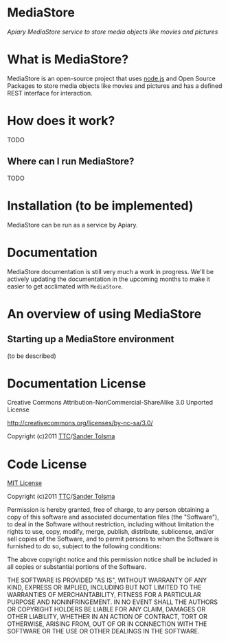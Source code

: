 # MediaStore

*Apiary MediaStore service to store media objects like movies and pictures*

# What is MediaStore?

MediaStore is an open-source project that uses [node.js](http://nodejs.org) and Open Source Packages to store media objects like movies and pictures and has a defined REST interface for interaction. 

# How does it work?

TODO

## Where can I run MediaStore?

TODO

# Installation (to be implemented)

MediaStore can be run as a service by Apiary.

# Documentation

MediaStore documentation is still very much a work in progress. We'll be actively updating the documentation in the upcoming months to make it easier to get acclimated with `MediaStore`.

# An overview of using MediaStore

## Starting up a MediaStore environment

(to be described)



Documentation License
=====================

Creative Commons Attribution-NonCommercial-ShareAlike 3.0 Unported License

http://creativecommons.org/licenses/by-nc-sa/3.0/

Copyright (c)2011 [TTC](http://www.tolsma.net)/[Sander Tolsma](http://sander.tolsma.net/)


Code License
============

[MIT License](http://www.opensource.org/licenses/mit-license.php)

Copyright (c)2011 [TTC](http://www.tolsma.net)/[Sander Tolsma](http://sander.tolsma.net/)

Permission is hereby granted, free of charge, to any person obtaining a copy
of this software and associated documentation files (the "Software"), to deal
in the Software without restriction, including without limitation the rights
to use, copy, modify, merge, publish, distribute, sublicense, and/or sell
copies of the Software, and to permit persons to whom the Software is
furnished to do so, subject to the following conditions:

The above copyright notice and this permission notice shall be included in
all copies or substantial portions of the Software.

THE SOFTWARE IS PROVIDED "AS IS", WITHOUT WARRANTY OF ANY KIND, EXPRESS OR
IMPLIED, INCLUDING BUT NOT LIMITED TO THE WARRANTIES OF MERCHANTABILITY,
FITNESS FOR A PARTICULAR PURPOSE AND NONINFRINGEMENT. IN NO EVENT SHALL THE
AUTHORS OR COPYRIGHT HOLDERS BE LIABLE FOR ANY CLAIM, DAMAGES OR OTHER
LIABILITY, WHETHER IN AN ACTION OF CONTRACT, TORT OR OTHERWISE, ARISING FROM,
OUT OF OR IN CONNECTION WITH THE SOFTWARE OR THE USE OR OTHER DEALINGS IN
THE SOFTWARE.

